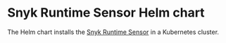 # Snyk Runtime Sensor Helm chart

The Helm chart installs the [Snyk Runtime Sensor](https://github.com/snyk/runtime-ebpf-sensor) in a Kubernetes cluster.

